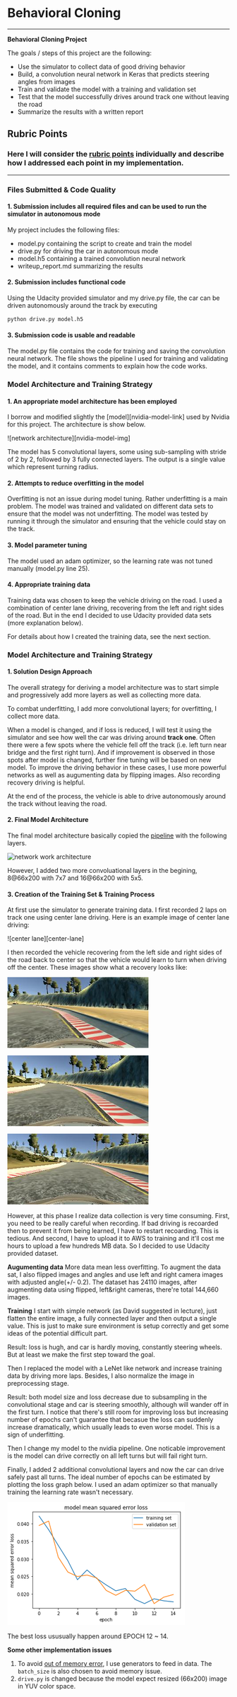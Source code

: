 # **Behavioral Cloning** 

---

**Behavioral Cloning Project**

The goals / steps of this project are the following:
* Use the simulator to collect data of good driving behavior
* Build, a convolution neural network in Keras that predicts steering angles from images
* Train and validate the model with a training and validation set
* Test that the model successfully drives around track one without leaving the road
* Summarize the results with a written report


[//]: # (Image References)

[nvidia-model]: https://devblogs.nvidia.com/parallelforall/wp-content/uploads/2016/08/cnn-architecture.png
[loss_visual]: ./examples/loss_visual.png
[data_visual]: ./examples/data_visual.png
[center]: ./examples/center.jpg
[recover1]: ./examples/recover1.jpg
[recover2]: ./examples/recover2.jpg
[recover3]: ./examples/recover3.jpg

[//]: # (Links)
[nvidia]: https://devblogs.nvidia.com/parallelforall/deep-learning-self-driving-cars/
[oom]: https://github.com/aymericdamien/TensorFlow-Examples/issues/38

## Rubric Points
### Here I will consider the [rubric points](https://review.udacity.com/#!/rubrics/432/view) individually and describe how I addressed each point in my implementation.  

---
### Files Submitted & Code Quality

#### 1. Submission includes all required files and can be used to run the simulator in autonomous mode

My project includes the following files:
* model.py containing the script to create and train the model
* drive.py for driving the car in autonomous mode
* model.h5 containing a trained convolution neural network 
* writeup_report.md summarizing the results

#### 2. Submission includes functional code
Using the Udacity provided simulator and my drive.py file, the car can be driven autonomously around the track by executing 
```sh
python drive.py model.h5
```

#### 3. Submission code is usable and readable

The model.py file contains the code for training and saving the convolution neural network. The file shows the pipeline I used for training and validating the model, and it contains comments to explain how the code works.

### Model Architecture and Training Strategy

#### 1. An appropriate model architecture has been employed

I borrow and modified slightly the [model][nvidia-model-link] used by Nvidia for this project. The architecture is show below.

![network architecture][nvidia-model-img]

The model has 5 convolutional layers, some using sub-sampling with stride of 2 by 2, followed by 3 fully connected layers. The output is a single value which represent turning radius.

#### 2. Attempts to reduce overfitting in the model

Overfitting is not an issue during model tuning. Rather underfitting is a main problem. The model was trained and validated on different data sets to ensure that the model was not underfitting. The model was tested by running it through the simulator and ensuring that the vehicle could stay on the track.

#### 3. Model parameter tuning

The model used an adam optimizer, so the learning rate was not tuned manually (model.py line 25).

#### 4. Appropriate training data

Training data was chosen to keep the vehicle driving on the road. I used a combination of center lane driving, recovering from the left and right sides of the road. But in the end I decided to use Udacity provided data sets (more explanation below).

For details about how I created the training data, see the next section. 

### Model Architecture and Training Strategy

#### 1. Solution Design Approach

The overall strategy for deriving a model architecture was to start simple and progressively add more layers as well as collecting more data.

To combat underfitting, I add more convolutional layers; for overfitting, I collect more data.

When a model is changed, and if loss is reduced, I will test it using the simulator and see how well the car was driving around **track one**. Often there were a few spots where the vehicle fell off the track (i.e. left turn near bridge and the first right turn). And if improvement is observed in those spots after model is changed, further fine tuning will be based on new model. To improve the driving behavior in these cases, I use more powerful networks as well as augumenting data by flipping images. Also recording recovery driving is helpful.

At the end of the process, the vehicle is able to drive autonomously around the track without leaving the road.

#### 2. Final Model Architecture

The final model architecture basically copied the [pipeline][nvidia] with the following layers.

![network work architecture][nvidia-model]

However, I added two more convoluational layers in the begining, 8@66x200 with 7x7 and 16@66x200 with 5x5.

#### 3. Creation of the Training Set & Training Process

At first use the simulator to generate training data. I first recorded 2 laps on track one using center lane driving. Here is an example image of center lane driving:

![center lane][center-lane]

I then recorded the vehicle recovering from the left side and right sides of the road back to center so that the vehicle would learn to turn when driving off the center. These images show what a recovery looks like:

![recover 1][recover1]

![recover 2][recover2]

![recover 3][recover3]

However, at this phase I realize data collection is very time consuming. First, you need to be really careful when recording. If bad driving is recoarded then to prevent it from being learned, I have to restart recoarding. This is tedious. And second, I have to upload it to AWS to training and it'll cost me hours to upload a few hundreds MB data. So I decided to use Udacity provided dataset.

**Augumenting data**
More data mean less overfitting. To augment the data sat, I also flipped images and angles and use left and right camera images with adjusted angle(+/- 0.2). The dataset has 24110 images, after augmenting data using flipped, left&right cameras, there're total 144,660 images.

**Training**
I start with simple network (as David suggested in lecture), just flatten the entire image, a fully connected layer and then output a single value. This is just to make sure environment is setup correctly and get some ideas of the potential difficult part. 

Result: loss is hugh, and car is hardly moving, constantly steering wheels. But at least we make the first step toward the goal.

Then I replaced the model with a LeNet like network and increase training data by driving more laps. Besides, I also normalize the image in preprocessing stage. 

Result: both model size and loss decrease due to subsampling in the convolutional stage and car is steering smoothly, although will wander off in the first turn. I notice that there's still room for improving loss but increasing number of epochs can't guarantee that becasue the loss can suddenly increase dramatically, which usually leads to even worse model. This is a sign of underfitting.

Then I change my model to the nvidia pipeline. One noticable improvement is the model can drive correctly on all left turns but will fail right turn.

Finally, I added 2 additional convolutional layers and now the car can drive safely past all turns. The ideal number of epochs can be estimated by plotting the loss graph below. I used an adam optimizer so that manually training the learning rate wasn't necessary.

 ![loss graph][loss_visual]

 The best loss ususually happen around EPOCH 12 ~ 14.

**Some other implementation issues**
1. To avoid [out of memory error][oom], I use generators to feed in data. The `batch_size` is also chosen to avoid memory issue. 
1. `drive.py` is changed because the model expect resized (66x200) image in YUV color space.

